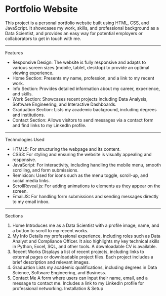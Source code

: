 # Portfolio Website

This project is a personal portfolio website built using HTML, CSS, and JavaScript. It showcases my work, skills, and professional background as a Data Scientist, and provides an easy way for potential employers or collaborators to get in touch with me.

-----
Features
- Responsive Design: The website is fully responsive and adapts to various screen sizes (mobile, tablet, desktop) to provide an optimal viewing experience.
- Home Section: Presents my name, profession, and a link to my recent work.
- Info Section: Provides detailed information about my career, experience, and skills.
- Work Section: Showcases recent projects including Data Analysis, Software Engineering, and Interactive Dashboards.
- Graduation Section: Lists my academic background, including degrees and institutions.
- Contact Section: Allows visitors to send messages via a contact form and find links to my LinkedIn profile.

-----
Technologies Used
- HTML5: For structuring the webpage and its content.
- CSS3: For styling and ensuring the website is visually appealing and responsive.
- JavaScript: For interactivity, including handling the mobile menu, smooth scrolling, and form submissions.
- Remixicon: Used for icons such as the menu toggle, scroll-up, and social media links.
- ScrollReveal.js: For adding animations to elements as they appear on the screen.
- EmailJS: For handling form submissions and sending messages directly to my email inbox.

-----
Sections
1. Home
Introduces me as a Data Scientist with a profile image, name, and a button to scroll to my recent works.
2. My Info
Details my professional experience, including roles such as Data Analyst and Compliance Officer. It also highlights my key technical skills in Python, Excel, SQL, and other tools. A downloadable CV is available.
3. Recent Works
Displays a list of recent projects, including links to external pages or downloadable project files. Each project includes a brief description and relevant images.
4. Graduation
Lists my academic qualifications, including degrees in Data Science, Software Engineering, and Business.
5. Contact Me
A form where users can input their name, email, and a message to contact me. Includes a link to my LinkedIn profile for professional networking.
Installation & Setup